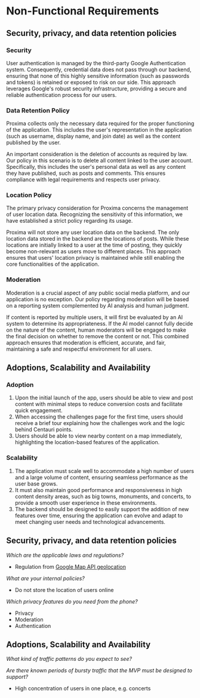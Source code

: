 # Non-Functional Requirements

## Security, privacy, and data retention policies

### Security

User authentication is managed by the third-party Google Authentication system. Consequently, credential data does not pass through our backend, ensuring that none of this highly sensitive information (such as passwords and tokens) is retained or exposed to risk on our side. This approach leverages Google's robust security infrastructure, providing a secure and reliable authentication process for our users.

### Data Retention Policy

Proxima collects only the necessary data required for the proper functioning of the application. This includes the user's representation in the application (such as username, display name, and join date) as well as the content published by the user.

An important consideration is the deletion of accounts as required by law. Our policy in this scenario is to delete all content linked to the user account. Specifically, this includes the user's personal data as well as any content they have published, such as posts and comments. This ensures compliance with legal requirements and respects user privacy.

### Location Policy

The primary privacy consideration for Proxima concerns the management of user location data. Recognizing the sensitivity of this information, we have established a strict policy regarding its usage.

Proxima will not store any user location data on the backend. The only location data stored in the backend are the locations of posts. While these locations are initially linked to a user at the time of posting, they quickly become non-relevant as users move to different places. This approach ensures that users' location privacy is maintained while still enabling the core functionalities of the application.

### Moderation

Moderation is a crucial aspect of any public social media platform, and our application is no exception. Our policy regarding moderation will be based on a reporting system complemented by AI analysis and human judgment.

If content is reported by multiple users, it will first be evaluated by an AI system to determine its appropriateness. If the AI model cannot fully decide on the nature of the content, human moderators will be engaged to make the final decision on whether to remove the content or not. This combined approach ensures that moderation is efficient, accurate, and fair, maintaining a safe and respectful environment for all users.


## Adoptions, Scalability and Availability

### Adoption

1. Upon the initial launch of the app, users should be able to view and post content with minimal steps to reduce conversion costs and facilitate quick engagement.
2. When accessing the challenges page for the first time, users should receive a brief tour explaining how the challenges work and the logic behind Centauri points.
3. Users should be able to view nearby content on a map immediately, highlighting the location-based features of the application.

### Scalability

1. The application must scale well to accommodate a high number of users and a large volume of content, ensuring seamless performance as the user base grows.
2. It must also maintain good performance and responsiveness in high content density areas, such as big towns, monuments, and concerts, to provide a smooth user experience in these environments.
3. The backend should be designed to easily support the addition of new features over time, ensuring the application can evolve and adapt to meet changing user needs and technological advancements.

## Security, privacy, and data retention policies

*Which are the applicable laws and regulations?*
- Regulation from [Google Map API geolocation](https://developers.google.com/maps/documentation/geolocation/policies?hl=en)

*What are your internal policies?*
- Do not store the location of users online

*Which privacy features do you need from the phone?*

- Privacy
- Moderation
- Authentication

## Adoptions, Scalability and Availability

*What kind of traffic patterns do you expect to see?*

*Are there known periods of bursty traffic that the MVP must be designed to support?*

- High concentration of users in one place, e.g. concerts
